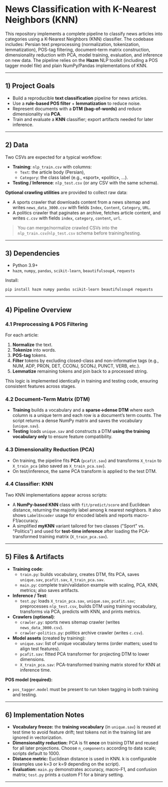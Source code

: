 # News Classification with K-Nearest Neighbors (KNN)

This repository implements a complete pipeline to classify news articles into categories using a K-Nearest Neighbors (KNN) classifier. The codebase includes: Persian text preprocessing (normalization, tokenization, lemmatization), POS-tag filtering, document–term matrix construction, dimensionality reduction with PCA, model training, evaluation, and inference on new data. The pipeline relies on the **Hazm** NLP toolkit (including a POS tagger model file) and plain NumPy/Pandas implementations of KNN.

---

## 1) Project Goals

- Build a reproducible **text classification** pipeline for news articles.
- Use a **rule-based POS filter** + **lemmatization** to reduce noise.
- Represent documents with a **DTM (bag-of-words)** and reduce dimensionality via **PCA**.
- Train and evaluate a **KNN** classifier; export artifacts needed for later inference.

---

## 2) Data

Two CSVs are expected for a typical workflow:

- **Training**: `nlp_train.csv` with columns:
  - `Text`: the article body (Persian),
  - `Category`: the class label (e.g., «sport», «politic», …).
- **Testing / Inference**: `nlp_test.csv` (or any CSV with the same schema).

**Optional crawling utilities** are provided to collect raw data:
- A sports crawler that downloads content from a news sitemap and writes `news_data_3000.csv` with fields `Index`, `Content`, `Category`, `URL`.  
- A politics crawler that paginates an archive, fetches article content, and writes `c.csv` with fields `index`, `category`, `content`, `url`.  

> You can merge/normalize crawled CSVs into the `nlp_train.csv`/`nlp_test.csv` schema before training/testing.

---

## 3) Dependencies

- Python 3.9+  
- `hazm`, `numpy`, `pandas`, `scikit-learn`, `beautifulsoup4`, `requests`

Install:

```bash
pip install hazm numpy pandas scikit-learn beautifulsoup4 requests
```

---


## 4) Pipeline Overview

### 4.1 Preprocessing & POS Filtering

For each article:

1. **Normalize** the text.  
2. **Tokenize** into words.  
3. **POS-tag** tokens.  
4. **Filter** tokens by excluding closed-class and non-informative tags (e.g., NUM, ADP, PRON, DET, CCONJ, SCONJ, PUNCT, VERB, etc.).  
5. **Lemmatize** remaining tokens and join back to a processed string.

This logic is implemented identically in training and testing code, ensuring consistent features across stages.

### 4.2 Document–Term Matrix (DTM)

- **Training** builds a vocabulary and a **sparse→dense DTM** where each column is a unique term and each row is a document’s term counts. The script returns a dense NumPy matrix and saves the vocabulary (`unique.sav`).  
- **Testing** loads `unique.sav` and constructs a DTM **using the training vocabulary only** to ensure feature compatibility.

### 4.3 Dimensionality Reduction (PCA)

- On training, the pipeline fits **PCA** (`pcafit.sav`) and transforms `X_train` to `X_train_pca` (also saved as `X_train_pca.sav`).  
- On test/inference, the same PCA transform is applied to the test DTM.  

### 4.4 Classifier: KNN

Two KNN implementations appear across scripts:

- A **NumPy-based KNN** class with `fit/predict/score` and Euclidean distance, returning the majority label among k nearest neighbors. It also shows `LabelEncoder` usage for encoded labels and reports macro-F1/accuracy.  
- A simplified **myKNN** variant tailored for two classes ("Sport" vs. "Politics") and used for **test-time inference** after loading the PCA-transformed training matrix (`X_train_pca.sav`).  

---

## 5) Files & Artifacts

- **Training code**:
  - `train.py`: builds vocabulary, creates DTM, fits PCA, saves `unique.sav`, `pcafit.sav`, `X_train_pca.sav`.  
  - `main.py`: complete train/validation example with scaling, PCA, KNN, metrics; also saves artifacts.  
- **Inference / Test**:
  - `test.py`: loads `X_train_pca.sav`, `unique.sav`, `pcafit.sav`; preprocesses `nlp_test.csv`, builds DTM using training vocabulary, transforms via PCA, predicts with KNN, and prints metrics.  
- **Crawlers (optional)**:
  - `crawler.py`: sports news sitemap crawler (writes `news_data_3000.csv`).  
  - `crawler-politics.py`: politics archive crawler (writes `c.csv`).  
- **Model assets** (created by training):
  - `unique.sav`: list of unique vocabulary terms (order matters; used to align test features).  
  - `pcafit.sav`: fitted PCA transformer for projecting DTM to lower dimensions.  
  - `X_train_pca.sav`: PCA-transformed training matrix stored for KNN at inference time.  

**POS model (required):**  
- `pos_tagger.model` must be present to run token tagging in both training and testing.  
 

---

## 6) Implementation Notes

- **Vocabulary freeze:** the **training vocabulary** (in `unique.sav`) is reused at test time to avoid feature drift; test tokens not in the training list are ignored in vectorization.  
- **Dimensionality reduction:** PCA is fit **once** on training DTM and reused for all later projections. Choose `n_components` according to data scale; scripts default to 1000.  
- **Distance metric:** Euclidean distance is used in KNN. k is configurable (examples use k=3 or k=9 depending on the script).  
- **Evaluation:** `main.py` demonstrates accuracy, macro-F1, and confusion matrix; `test.py` prints a custom F1 for a binary setting.  

---
